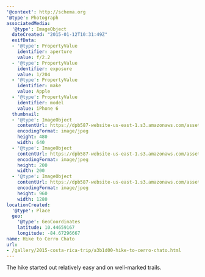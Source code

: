 ```yaml
---
'@context': http://schema.org
'@type': Photograph
associatedMedia:
  '@type': ImageObject
  dateCreated: "2015-01-12T10:31:49Z"
  exifData:
  - '@type': PropertyValue
    identifier: aperture
    value: f/2.2
  - '@type': PropertyValue
    identifier: exposure
    value: 1/204
  - '@type': PropertyValue
    identifier: make
    value: Apple
  - '@type': PropertyValue
    identifier: model
    value: iPhone 6
  thumbnail:
  - '@type': ImageObject
    contentUrl: https://dpb587-website-us-east-1.s3.amazonaws.com/asset/gallery/2015-costa-rica-trip/a3b1d00-hike-to-cerro-chato~640w.jpg
    encodingFormat: image/jpeg
    height: 480
    width: 640
  - '@type': ImageObject
    contentUrl: https://dpb587-website-us-east-1.s3.amazonaws.com/asset/gallery/2015-costa-rica-trip/a3b1d00-hike-to-cerro-chato~200x200.jpg
    encodingFormat: image/jpeg
    height: 200
    width: 200
  - '@type': ImageObject
    contentUrl: https://dpb587-website-us-east-1.s3.amazonaws.com/asset/gallery/2015-costa-rica-trip/a3b1d00-hike-to-cerro-chato~1280.jpg
    encodingFormat: image/jpeg
    height: 960
    width: 1280
locationCreated:
  '@type': Place
  geo:
    '@type': GeoCoordinates
    latitude: 10.44659167
    longitude: -84.67296667
name: Hike to Cerro Chato
url:
- /gallery/2015-costa-rica-trip/a3b1d00-hike-to-cerro-chato.html
---
```


The hike started out relatively easy and on well-marked trails.
